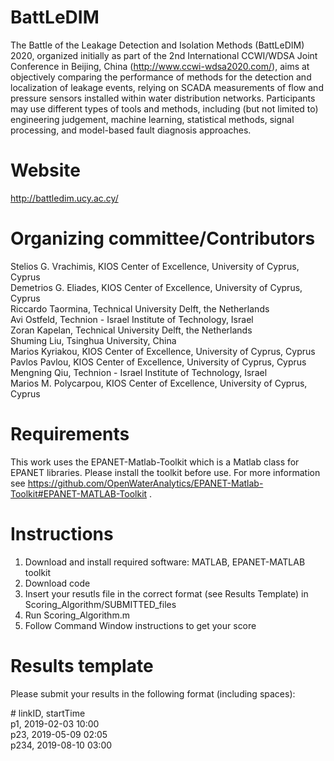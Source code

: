 # BattLeDIM
The Battle of the Leakage Detection and Isolation Methods (BattLeDIM) 2020, organized initially as part of the 2nd International CCWI/WDSA Joint Conference in Beijing, China (http://www.ccwi-wdsa2020.com/), aims at objectively comparing the performance of methods for the detection and localization of leakage events, relying on SCADA measurements of flow and pressure sensors installed within water distribution networks. Participants may use different types of tools and methods, including (but not limited to) engineering judgement, machine learning, statistical methods, signal processing, and model-based fault diagnosis approaches.

# Website
http://battledim.ucy.ac.cy/

# Organizing committee/Contributors
Stelios G. Vrachimis, 	KIOS Center of Excellence, University of Cyprus, Cyprus<br>
Demetrios G. Eliades,		KIOS Center of Excellence, University of Cyprus, Cyprus<br>
Riccardo Taormina,		Technical University Delft, the Netherlands<br>
Avi Ostfeld,			Technion - Israel Institute of Technology, Israel<br>
Zoran Kapelan,			Technical University Delft, the Netherlands<br>
Shuming Liu,			Tsinghua University, China<br>
Marios Kyriakou,		KIOS Center of Excellence, University of Cyprus, Cyprus<br>
Pavlos Pavlou,			KIOS Center of Excellence, University of Cyprus, Cyprus<br>
Mengning Qiu,			Technion - Israel Institute of Technology, Israel<br>
Marios M. Polycarpou,		KIOS Center of Excellence, University of Cyprus, Cyprus

# Requirements
This work uses the EPANET-Matlab-Toolkit which is a Matlab class for EPANET libraries.
Please install the toolkit before use.
For more information see https://github.com/OpenWaterAnalytics/EPANET-Matlab-Toolkit#EPANET-MATLAB-Toolkit .

# Instructions
1. Download and install required software: MATLAB, EPANET-MATLAB toolkit
2. Download code
3. Insert your resutls file in the correct format (see Results Template) in Scoring_Algorithm/SUBMITTED_files
4. Run Scoring_Algorithm.m
5. Follow Command Window instructions to get your score

# Results template
Please submit your results in the following format (including spaces):

\# linkID, startTime\
p1, 2019-02-03 10:00<br>
p23, 2019-05-09 02:05<br>
p234, 2019-08-10 03:00<br>
